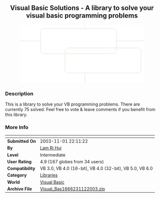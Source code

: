 ﻿<div align="center">

## Visual Basic Solutions \- A library to solve your visual basic programming problems

<img src="bg.JPG">
</div>

### Description

This is a library to solve your VB programming problems. There are currently 75 solved. Feel free to vote & leave comments if you benefit from this library.
 
### More Info
 


<span>             |<span>
---                |---
**Submitted On**   |2003-11-01 22:11:22
**By**             |[Lam Ri Hui](https://github.com/Planet-Source-Code/PSCIndex/blob/master/ByAuthor/lam-ri-hui.md)
**Level**          |Intermediate
**User Rating**    |4.9 (167 globes from 34 users)
**Compatibility**  |VB 3\.0, VB 4\.0 \(16\-bit\), VB 4\.0 \(32\-bit\), VB 5\.0, VB 6\.0
**Category**       |[Libraries](https://github.com/Planet-Source-Code/PSCIndex/blob/master/ByCategory/libraries__1-49.md)
**World**          |[Visual Basic](https://github.com/Planet-Source-Code/PSCIndex/blob/master/ByWorld/visual-basic.md)
**Archive File**   |[Visual\_Bas1666231122003\.zip](https://github.com/Planet-Source-Code/lam-ri-hui-visual-basic-solutions-a-library-to-solve-your-visual-basic-programming-problem__1-49599/archive/master.zip)








